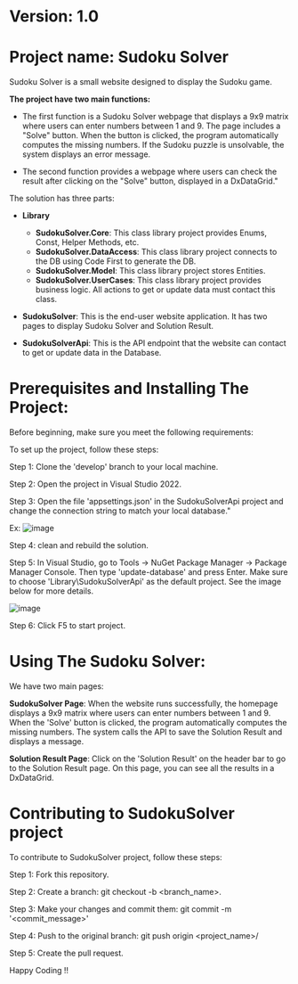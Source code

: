 # Version: 1.0

# Project name: Sudoku Solver

Sudoku Solver is a small website designed to display the Sudoku game.

**The project have two main functions:**

- The first function is a Sudoku Solver webpage that displays a 9x9 matrix where users can enter numbers between 1 and 9. The page includes a "Solve" button. When the button is clicked, the program automatically computes the missing numbers. If the Sudoku puzzle is unsolvable, the system displays an error message.

- The second function provides a webpage where users can check the result after clicking on the "Solve" button, displayed in a DxDataGrid."

The solution has three parts:

- **Library**
  + **SudokuSolver.Core**: This class library project provides Enums, Const, Helper Methods, etc.
  + **SudokuSolver.DataAccess**: This class library project connects to the DB using Code First to generate the DB.
  + **SudokuSolver.Model**: This class library project stores Entities.
  + **SudokuSolver.UserCases**: This class library project provides business logic. All actions to get or update data must contact this class.

- **SudokuSolver**: This is the end-user website application. It has two pages to display Sudoku Solver and Solution Result.

- **SudokuSolverApi**: This is the API endpoint that the website can contact to get or update data in the Database.


# Prerequisites and Installing The Project:

Before beginning, make sure you meet the following requirements:

To set up the project, follow these steps:

Step 1: Clone the 'develop' branch to your local machine.

Step 2: Open the project in Visual Studio 2022.

Step 3: Open the file 'appsettings.json' in the SudokuSolverApi project and change the connection string to match your local database." 

Ex: 
![image](https://user-images.githubusercontent.com/11987904/225954679-3dedbb0b-447a-46db-b74c-90740f9fdc91.png)


Step 4: clean and rebuild the solution.

Step 5: In Visual Studio, go to Tools -> NuGet Package Manager -> Package Manager Console. Then type 'update-database' and press Enter. Make sure to choose 'Library\SudokuSolverApi' as the default project. See the image below for more details.


![image](https://user-images.githubusercontent.com/11987904/225974915-8e553870-bbee-4977-a0a7-9dcf7cad286a.png)


Step 6: Click F5 to start project.


# Using The Sudoku Solver:

We have two main pages:

**SudokuSolver Page**: When the website runs successfully, the homepage displays a 9x9 matrix where users can enter numbers between 1 and 9. When the 'Solve' button is clicked, the program automatically computes the missing numbers. The system calls the API to save the Solution Result and displays a message.

**Solution Result Page**: Click on the 'Solution Result' on the header bar to go to the Solution Result page. On this page, you can see all the results in a DxDataGrid.

# Contributing to SudokuSolver project

To contribute to SudokuSolver project, follow these steps:

Step 1: Fork this repository. 

Step 2: Create a branch: git checkout -b <branch_name>. 

Step 3: Make your changes and commit them: git commit -m '<commit_message>' 

Step 4: Push to the original branch: git push origin <project_name>/ 

Step 5: Create the pull request.


Happy Coding !!
